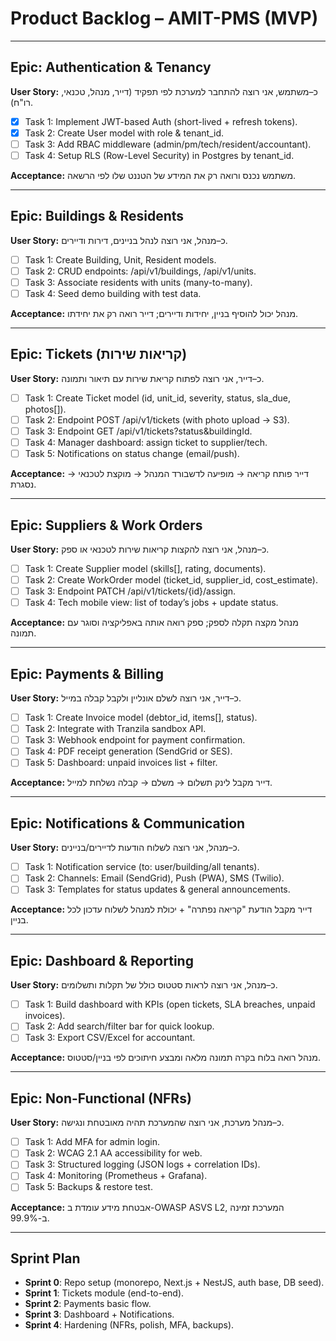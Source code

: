 # Product Backlog – AMIT-PMS (MVP)

---

## Epic: Authentication & Tenancy

**User Story:** כ–משתמש, אני רוצה להתחבר למערכת לפי תפקיד (דייר, מנהל, טכנאי, רו"ח).

- [x] Task 1: Implement JWT-based Auth (short-lived + refresh tokens).
- [x] Task 2: Create User model with role & tenant_id.
- [ ] Task 3: Add RBAC middleware (admin/pm/tech/resident/accountant).
- [ ] Task 4: Setup RLS (Row-Level Security) in Postgres by tenant_id.

**Acceptance:** משתמש נכנס ורואה רק את המידע של הטננט שלו לפי הרשאה.

---

## Epic: Buildings & Residents

**User Story:** כ–מנהל, אני רוצה לנהל בניינים, דירות ודיירים.

- [ ] Task 1: Create Building, Unit, Resident models.
- [ ] Task 2: CRUD endpoints: /api/v1/buildings, /api/v1/units.
- [ ] Task 3: Associate residents with units (many-to-many).
- [ ] Task 4: Seed demo building with test data.

**Acceptance:** מנהל יכול להוסיף בניין, יחידות ודיירים; דייר רואה רק את יחידתו.

---

## Epic: Tickets (קריאות שירות)

**User Story:** כ–דייר, אני רוצה לפתוח קריאת שירות עם תיאור ותמונה.

- [ ] Task 1: Create Ticket model (id, unit_id, severity, status, sla_due, photos[]).
- [ ] Task 2: Endpoint POST /api/v1/tickets (with photo upload → S3).
- [ ] Task 3: Endpoint GET /api/v1/tickets?status&buildingId.
- [ ] Task 4: Manager dashboard: assign ticket to supplier/tech.
- [ ] Task 5: Notifications on status change (email/push).

**Acceptance:** דייר פותח קריאה → מופיעה לדשבורד המנהל → מוקצת לטכנאי → נסגרת.

---

## Epic: Suppliers & Work Orders

**User Story:** כ–מנהל, אני רוצה להקצות קריאות שירות לטכנאי או ספק.

- [ ] Task 1: Create Supplier model (skills[], rating, documents).
- [ ] Task 2: Create WorkOrder model (ticket_id, supplier_id, cost_estimate).
- [ ] Task 3: Endpoint PATCH /api/v1/tickets/{id}/assign.
- [ ] Task 4: Tech mobile view: list of today’s jobs + update status.

**Acceptance:** מנהל מקצה תקלה לספק; ספק רואה אותה באפליקציה וסוגר עם תמונה.

---

## Epic: Payments & Billing

**User Story:** כ–דייר, אני רוצה לשלם אונליין ולקבל קבלה במייל.

- [ ] Task 1: Create Invoice model (debtor_id, items[], status).
- [ ] Task 2: Integrate with Tranzila sandbox API.
- [ ] Task 3: Webhook endpoint for payment confirmation.
- [ ] Task 4: PDF receipt generation (SendGrid or SES).
- [ ] Task 5: Dashboard: unpaid invoices list + filter.

**Acceptance:** דייר מקבל לינק תשלום → משלם → קבלה נשלחת למייל.

---

## Epic: Notifications & Communication

**User Story:** כ–מנהל, אני רוצה לשלוח הודעות לדיירים/בניינים.

- [ ] Task 1: Notification service (to: user/building/all tenants).
- [ ] Task 2: Channels: Email (SendGrid), Push (PWA), SMS (Twilio).
- [ ] Task 3: Templates for status updates & general announcements.

**Acceptance:** דייר מקבל הודעת "קריאה נפתרה" + יכולת למנהל לשלוח עדכון לכל בניין.

---

## Epic: Dashboard & Reporting

**User Story:** כ–מנהל, אני רוצה לראות סטטוס כולל של תקלות ותשלומים.

- [ ] Task 1: Build dashboard with KPIs (open tickets, SLA breaches, unpaid invoices).
- [ ] Task 2: Add search/filter bar for quick lookup.
- [ ] Task 3: Export CSV/Excel for accountant.

**Acceptance:** מנהל רואה בלוח בקרה תמונה מלאה ומבצע חיתוכים לפי בניין/סטטוס.

---

## Epic: Non-Functional (NFRs)

**User Story:** כ–מנהל מערכת, אני רוצה שהמערכת תהיה מאובטחת ונגישה.

- [ ] Task 1: Add MFA for admin login.
- [ ] Task 2: WCAG 2.1 AA accessibility for web.
- [ ] Task 3: Structured logging (JSON logs + correlation IDs).
- [ ] Task 4: Monitoring (Prometheus + Grafana).
- [ ] Task 5: Backups & restore test.

**Acceptance:** אבטחת מידע עומדת ב-OWASP ASVS L2, המערכת זמינה ב-99.9%.

---

## Sprint Plan 

- **Sprint 0**: Repo setup (monorepo, Next.js + NestJS, auth base, DB seed).
- **Sprint 1**: Tickets module (end-to-end).
- **Sprint 2**: Payments basic flow.
- **Sprint 3**: Dashboard + Notifications.
- **Sprint 4**: Hardening (NFRs, polish, MFA, backups).

